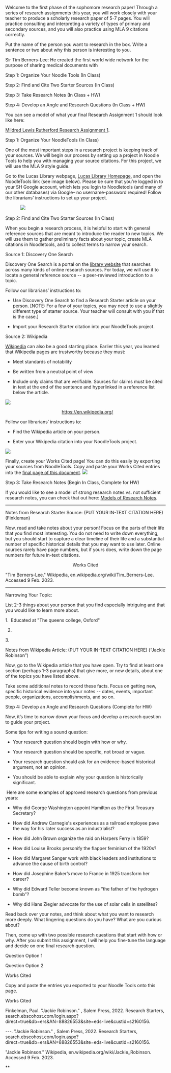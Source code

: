 Welcome to the first phase of the sophomore research paper! Through a series of research assignments this year, you will work closely with your teacher to produce a scholarly research paper of 5-7 pages. You will practice consulting and interpreting a variety of types of primary and secondary sources, and you will also practice using MLA 9 citations correctly. 

  

Put the name of the person you want to research in the box. Write a sentence or two about why this person is interesting to you. 

  
Sir Tim Berners-Lee: He created the first world wide network for the purpose of sharing medical documents with 

Step 1: Organize Your Noodle Tools (In Class)

Step 2: Find and Cite Two Starter Sources (In Class) 

Step 3: Take Research Notes (In Class + HW) 

Step 4: Develop an Angle and Research Questions (In Class + HW) 

  

You can see a model of what your final Research Assignment 1 should look like here: 

[Mildred Lewis Rutherford Research Assignment 1](https://docs.google.com/document/u/0/d/1DO48JytR9v4m3F5qKAt7bDvYwRQKS5V8Fmzv08pCkd4/edit). 

Step 1: Organize Your NoodleTools (In Class) 

  

One of the most important steps in a research project is keeping track of your sources. We will begin our process by setting up a project in Noodle Tools to help you with managing your source citations. For this project, we will use the MLA 9 style guide. 

  

Go to the Lucas Library webpage, [Lucas Library Homepage](https://lucaslibrary.shschools.org/), and open the NoodleTools link (see image below). Please be sure that you’re logged in to your SH Google account, which lets you login to Noodletools (and many of our other databases) via Google– no username-password required! Follow the librarians’ instructions to set up your project. 

  
  

            ![](https://lh3.googleusercontent.com/eheTk8T60tePIvQzA_O9wokh-_4zBcZ5gPx_JhGFm2aiBR4V_5kSOOmHtsZRtrItfVDC8uq4hE8kWfb0ofI_wiwOsahJbgfqGFa36F6Qqzm6BBUb4MC19TQQyxz732glcLUuV9SEA4Um4ieS2O1Qnp0)

  
  

Step 2: Find and Cite Two Starter Sources (In Class) 

  

When you begin a research process, it is helpful to start with general reference sources that are meant to introduce the reader to new topics. We will use them to gather preliminary facts about your topic, create MLA citations in Noodletools, and to collect terms to narrow your search. 

  

Source 1: Discovery One Search 

Discovery One Search is a portal on the [library website](https://lucaslibrary.shschools.org/) that searches across many kinds of online research sources. For today, we will use it to locate a general reference source -- a peer-reviewed introduction to a topic. 

  

Follow our librarians’ instructions to: 

-   Use Discovery One Search to find a Research Starter article on your person. [NOTE: For a few of your topics, you may need to use a slightly different type of starter source. Your teacher will consult with you if that is the case.] 
    
-   Import your Research Starter citation into your NoodleTools project. 
    

  

Source 2: Wikipedia 

[Wikipedia](https://en.wikipedia.org/) can also be a good starting place. Earlier this year, you learned that Wikipedia pages are trustworthy because they must: 

-   Meet standards of notability
    
-   Be written from a neutral point of view
    
-   Include only claims that are verifiable. Sources for claims must be cited in text at the end of the sentence and hyperlinked in a reference list below the article.
    

  
  
![](https://lh6.googleusercontent.com/kPR89otNy-4JyNBbcEX3KSoJOaEsU57bHdPLKfB441tK09t1p_Jy1U6SrMju27FFqNn2DikSP_ssPR-osPrF2_5M-KNrGtq3L2YrMMJzmA_5Fli4Iu-B7l9eJ4NzGXiRxaDRovQPd0uHzgG2aTHQgMU)  
  
  

                                             https://en.wikipedia.org/

  
  
  

Follow our librarians’ instructions to: 

-   Find the Wikipedia article on your person. 
    
-   Enter your Wikipedia citation into your NoodleTools project. 
    

  

![](https://lh4.googleusercontent.com/4qXIieqfEKYBvBYXPJCucVA0bL9AqMwSPDzk9z5gcs29C2VFoRQArJKcREaW9Rx-9E_ElqQxmdFEOUclbTm0CHFRLKy8A4xoG7oxtAtLECY8RTh6pizZ5jYyNOcVlHb-8xx-zjJBmOPx-DK_6J2vwVA)

  
  

Finally, create your Works Cited page! You can do this easily by exporting your sources from NoodleTools. Copy and paste your Works Cited entries into the [final page of this document](https://docs.google.com/document/d/1zEAQLq6V5sFIRSJSMlaxlVFu0L7pPRXlfP3bqQJV3S8/edit#bookmark=id.mdqns59tas8x). ![](https://lh3.googleusercontent.com/XgYvpkXHn4NPLv_vz_u3uXadhRNRKuEs91jHPRQO_c6ir6TgzZMSZqZ9Kub44j3YAN0_Jf0sgp4UCKJhTu8vUN_VNwxkrlivkF82A3QnYLE384t2B35tcDLbMDn6C3RoEU4IL6goRxJUzlqwYpNSfsk)

  
  
  
  
  
  
  
  

Step 3: Take Research Notes (Begin In Class, Complete for HW) 

If you would like to see a model of strong research notes vs. not sufficient research notes, you can check that out here: [Models of Research Notes](https://docs.google.com/document/d/1i9UOaxbd6wT2jjSGUWqpmPtdlOOMnE6_xrXcD_JUmQo/edit?usp=sharing). 

  
---
Notes from Research Starter Source: (PUT YOUR IN-TEXT CITATION HERE) (Finkleman)


Now, read and take notes about your person! Focus on the parts of their life that you find most interesting. You do not need to write down everything, but you should start to capture a clear timeline of their life and a substantial number of specific historical details that you may want to use later. Online sources rarely have page numbers, but if yours does, write down the page numbers for future in-text citations. 

  
<center>Works Cited</center>

"Tim Berners-Lee." Wikipedia, en.wikipedia.org/wiki/Tim_Berners-Lee. Accessed 9 Feb. 2023.

---


Narrowing Your Topic:

List 2-3 things about your person that you find especially intriguing and that you would like to learn more about. 

  

1.  Educated at "The queens college, Oxford"

  

2.   

  

3. 

  

  
  

Notes from Wikipedia Article: (PUT YOUR IN-TEXT CITATION HERE) (“Jackie Robinson”)

Now, go to the Wikipedia article that you have open. Try to find at least one section (perhaps 1-3 paragraphs) that give more, or new details, about one of the topics you have listed above. 

  

Take some additional notes to record these facts. Focus on getting new, specific historical evidence into your notes -- dates, events, important people, organizations, accomplishments, and so on. 

  

  

  

  

Step 4: Develop an Angle and Research Questions (Complete for HW) 

Now, it’s time to narrow down your focus and develop a research question to guide your project. 

  

Some tips for writing a sound question: 

-   Your research question should begin with how or why. 
    
-   Your research question should be specific, not broad or vague.  
    
-   Your research question should ask for an evidence-based historical argument, not an opinion. 
    
-   You should be able to explain why your question is historically significant.
    

  

 Here are some examples of approved research questions from previous years:

-   Why did George Washington appoint Hamilton as the First Treasury Secretary?
    
-   How did Andrew Carnegie's experiences as a railroad employee pave the way for his  later success as an industrialist?
    
-   How did John Brown organize the raid on Harpers Ferry in 1859?
    
-   How did Louise Brooks personify the flapper feminism of the 1920s?
    
-   How did Margaret Sanger work with black leaders and institutions to advance the cause of birth control?
    
-   How did Josephine Baker’s move to France in 1925 transform her career?
    
-   Why did Edward Teller become known as “the father of the hydrogen bomb”?
    
-   Why did Hans Ziegler advocate for the use of solar cells in satellites?
    

  

Read back over your notes, and think about what you want to research more deeply. What lingering questions do you have? What are you curious about? 

  

Then, come up with two possible research questions that start with how or why. After you submit this assignment, I will help you fine-tune the language and decide on one final research question. 

  
  

Question Option 1 

  
  

Question Option 2

  
  

  

Works Cited

  

Copy and paste the entries you exported to your Noodle Tools onto this page. 

  

Works Cited

Finkelman, Paul. "Jackie Robinson." , Salem Press, 2022. Research Starters, search.ebscohost.com/login.aspx?direct=true&db=ers&AN=88826553&site=eds-live&custid=s2160156.

---. "Jackie Robinson." , Salem Press, 2022. Research Starters, search.ebscohost.com/login.aspx?direct=true&db=ers&AN=88826553&site=eds-live&custid=s2160156.

"Jackie Robinson." Wikipedia, en.wikipedia.org/wiki/Jackie_Robinson. Accessed 9 Feb. 2023.

  
  
  
  
  
**